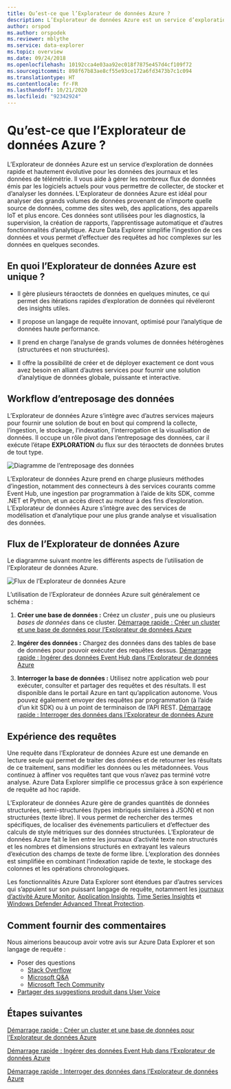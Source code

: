 ```yaml
---
title: Qu’est-ce que l’Explorateur de données Azure ?
description: L’Explorateur de données Azure est un service d’exploration de données rapide et hautement évolutive pour les données des journaux et les données de télémétrie.
author: orspod
ms.author: orspodek
ms.reviewer: mblythe
ms.service: data-explorer
ms.topic: overview
ms.date: 09/24/2018
ms.openlocfilehash: 10192cca4e03aa92ec018f7875e457d4cf109f72
ms.sourcegitcommit: 898f67b83ae8cf55e93ce172a6fd3473b7c1c094
ms.translationtype: HT
ms.contentlocale: fr-FR
ms.lasthandoff: 10/21/2020
ms.locfileid: "92342924"
---
```

# <a name="what-is-azure-data-explorer"></a>Qu’est-ce que l’Explorateur de données Azure ?

L’Explorateur de données Azure est un service d’exploration de données rapide et hautement évolutive pour les données des journaux et les données de télémétrie. Il vous aide à gérer les nombreux flux de données émis par les logiciels actuels pour vous permettre de collecter, de stocker et d’analyser les données. L’Explorateur de données Azure est idéal pour analyser des grands volumes de données provenant de n’importe quelle source de données, comme des sites web, des applications, des appareils IoT et plus encore. Ces données sont utilisées pour les diagnostics, la supervision, la création de rapports, l’apprentissage automatique et d’autres fonctionnalités d’analytique. Azure Data Explorer simplifie l’ingestion de ces données et vous permet d’effectuer des requêtes ad hoc complexes sur les données en quelques secondes.

## <a name="what-makes-azure-data-explorer-unique"></a>En quoi l’Explorateur de données Azure est unique ?

* Il gère plusieurs téraoctets de données en quelques minutes, ce qui permet des itérations rapides d’exploration de données qui révéleront des insights utiles.

* Il propose un langage de requête innovant, optimisé pour l’analytique de données haute performance.

* Il prend en charge l’analyse de grands volumes de données hétérogènes (structurées et non structurées).

* Il offre la possibilité de créer et de déployer exactement ce dont vous avez besoin en alliant d’autres services pour fournir une solution d’analytique de données globale, puissante et interactive.

## <a name="data-warehousing-workflow"></a>Workflow d’entreposage des données

L’Explorateur de données Azure s’intègre avec d’autres services majeurs pour fournir une solution de bout en bout qui comprend la collecte, l’ingestion, le stockage, l’indexation, l’interrogation et la visualisation de données. Il occupe un rôle pivot dans l’entreposage des données, car il exécute l’étape **EXPLORATION** du flux sur des téraoctets de données brutes de tout type.

![Diagramme de l’entreposage des données](media/data-explorer-overview/data-warehouse.png)

L’Explorateur de données Azure prend en charge plusieurs méthodes d’ingestion, notamment des connecteurs à des services courants comme Event Hub, une ingestion par programmation à l’aide de kits SDK, comme .NET et Python, et un accès direct au moteur à des fins d’exploration. L’Explorateur de données Azure s’intègre avec des services de modélisation et d’analytique pour une plus grande analyse et visualisation des données.

## <a name="azure-data-explorer-flow"></a>Flux de l’Explorateur de données Azure

Le diagramme suivant montre les différents aspects de l’utilisation de l’Explorateur de données Azure.

![Flux de l’Explorateur de données Azure](media/data-explorer-overview/workflow.png)

L’utilisation de l’Explorateur de données Azure suit généralement ce schéma :

1. **Créer une base de données :** Créez un *cluster* , puis une ou plusieurs *bases de données* dans ce cluster. [Démarrage rapide : Créer un cluster et une base de données pour l’Explorateur de données Azure](create-cluster-database-portal.md)

1. **Ingérer des données :** Chargez des données dans des tables de base de données pour pouvoir exécuter des requêtes dessus. [Démarrage rapide : Ingérer des données Event Hub dans l’Explorateur de données Azure](ingest-data-event-hub.md)

1. **Interroger la base de données :** Utilisez notre application web pour exécuter, consulter et partager des requêtes et des résultats. Il est disponible dans le portail Azure en tant qu’application autonome. Vous pouvez également envoyer des requêtes par programmation (à l’aide d’un kit SDK) ou à un point de terminaison de l’API REST. [Démarrage rapide : Interroger des données dans l’Explorateur de données Azure](web-query-data.md)

## <a name="query-experience"></a>Expérience des requêtes

Une requête dans l’Explorateur de données Azure est une demande en lecture seule qui permet de traiter des données et de retourner les résultats de ce traitement, sans modifier les données ou les métadonnées. Vous continuez à affiner vos requêtes tant que vous n’avez pas terminé votre analyse. Azure Data Explorer simplifie ce processus grâce à son expérience de requête ad hoc rapide.

L’Explorateur de données Azure gère de grandes quantités de données structurées, semi-structurées (types imbriqués similaires à JSON) et non structurées (texte libre). Il vous permet de rechercher des termes spécifiques, de localiser des événements particuliers et d’effectuer des calculs de style métriques sur des données structurées. L’Explorateur de données Azure fait le lien entre les journaux d’activité texte non structurés et les nombres et dimensions structurés en extrayant les valeurs d’exécution des champs de texte de forme libre. L’exploration des données est simplifiée en combinant l’indexation rapide de texte, le stockage des colonnes et les opérations chronologiques.

Les fonctionnalités Azure Data Explorer sont étendues par d’autres services qui s’appuient sur son puissant langage de requête, notamment les [journaux d’activité Azure Monitor](/azure/log-analytics/), [Application Insights](/azure/application-insights/), [Time Series Insights](/azure/time-series-insights/) et [Windows Defender Advanced Threat Protection](/windows/security/threat-protection/windows-defender-atp/windows-defender-advanced-threat-protection/).

## <a name="how-to-provide-feedback"></a>Comment fournir des commentaires

Nous aimerions beaucoup avoir votre avis sur Azure Data Explorer et son langage de requête :

* Poser des questions
  * [Stack Overflow](https://stackoverflow.com/questions/tagged/azure-data-explorer)
  * [Microsoft Q&A](/answers/topics/azure-data-explorer.html)
  * [Microsoft Tech Community](https://techcommunity.microsoft.com/t5/Azure-Data-Explorer/bd-p/Kusto)
* [Partager des suggestions produit dans User Voice](https://aka.ms/AzureDataExplorer.UserVoice)

## <a name="next-steps"></a>Étapes suivantes

[Démarrage rapide : Créer un cluster et une base de données pour l’Explorateur de données Azure](create-cluster-database-portal.md)

[Démarrage rapide : Ingérer des données Event Hub dans l’Explorateur de données Azure](ingest-data-event-hub.md)

[Démarrage rapide : Interroger des données dans l’Explorateur de données Azure](web-query-data.md)